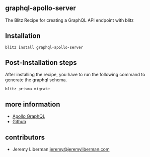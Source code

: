 ## graphql-apollo-server

The Blitz Recipe for creating a GraphQL API endpoint with blitz

## Installation

```
blitz install graphql-apollo-server
```

## Post-Installation steps

After installing the recipe, you have to run the following command to generate the graphql schema.

```
blitz prisma migrate
```

## more information

- [Apollo GraphQL](https://www.apollographql.com/)
- [Github](https://github.com/apollographql)

## contributors

- Jeremy Liberman <jeremy@jeremyliberman.com>
